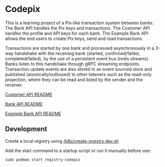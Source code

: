 # Codepix

This is a learning project of a Pix-like transaction system between banks. The Bank API handles the Pix keys and transactions. The Customer API handles the profile and API keys for each bank. The Example Bank API allows the end users to create Pix keys, send and read transactions.

Transactions are started by one bank and processed asynchronously in a 3-way handshake with the receiving bank (started, confirmed/failed, completed/failed), by the use of a persistent event bus (redis streams). Banks listen to this handshake through gRPC streaming endpoints.
Transaction update events are also stored in an event sourced store and published (atomically/outboxed) to other listeners such as the read-only projection, where they can be read and listed by the sender and the receiver.

[Customer API README](customer-api/README.md)

[Bank API README](bank-api/README.md)

[Example Bank API README](example-bank-api/README.md)

## Development

Create a local registry using [/k8s/create-registry.dev.sh](../k8s/create-registry.dev.sh)

Add the start command to a startup script or run it manually before use:
```
sudo podman start registry-codepix
```
